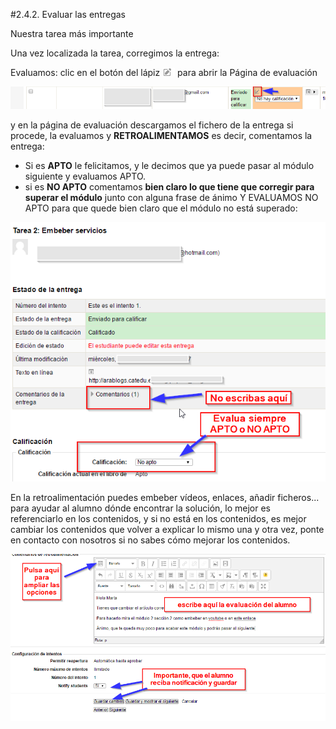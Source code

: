 
#2.4.2. Evaluar las entregas

Nuestra tarea más importante

Una vez localizada la tarea, corregimos la entrega:

Evaluamos: clic en el botón del lápiz ![](img/lapiz.png) para abrir la Página de evaluación

![](img/2016-09-07_13_09_16-Tarea.png)

y en la página de evaluación descargamos el fichero de la entrega si procede, la evaluamos y **RETROALIMENTAMOS** es decir, comentamos la entrega:

* Si es **APTO** le felicitamos, y le decimos que ya puede pasar al módulo siguiente y evaluamos APTO.
* si es **NO APTO** comentamos **bien claro lo que tiene que corregir para superar el módulo** junto con alguna frase de ánimo Y EVALUAMOS NO APTO para que quede bien claro que el módulo no está superado:

![](img/evaluacionentregas-1.png)

En la retroalimentación puedes embeber vídeos, enlaces, añadir ficheros... para ayudar al alumno dónde encontrar la solución, lo mejor es referenciarlo en los contenidos, y si no está en los contenidos, es mejor cambiar los contenidos que volver a explicar lo mismo una y otra vez, ponte en contacto con nosotros si no sabes cómo mejorar los contenidos.

![](img/evaluacionentregas-2.png)

